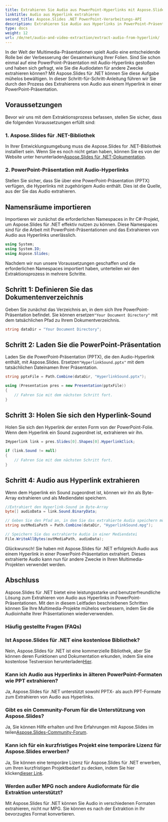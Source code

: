 ```yaml
---
title: Extrahieren Sie Audio aus PowerPoint-Hyperlinks mit Aspose.Slides
linktitle: Audio aus Hyperlink extrahieren
second_title: Aspose.Slides .NET PowerPoint-Verarbeitungs-API
description: Extrahieren Sie Audio aus Hyperlinks in PowerPoint-Präsentationen mit Aspose.Slides für .NET. Verbessern Sie Ihre Multimedia-Projekte mühelos.
type: docs
weight: 12
url: /de/net/audio-and-video-extraction/extract-audio-from-hyperlink/
---
```


In der Welt der Multimedia-Präsentationen spielt Audio eine entscheidende Rolle bei der Verbesserung der Gesamtwirkung Ihrer Folien. Sind Sie schon einmal auf eine PowerPoint-Präsentation mit Audio-Hyperlinks gestoßen und haben sich gefragt, wie Sie die Audiodaten für andere Zwecke extrahieren können? Mit Aspose.Slides für .NET können Sie diese Aufgabe mühelos bewältigen. In dieser Schritt-für-Schritt-Anleitung führen wir Sie durch den Prozess des Extrahierens von Audio aus einem Hyperlink in einer PowerPoint-Präsentation.

## Voraussetzungen

Bevor wir uns mit dem Extraktionsprozess befassen, stellen Sie sicher, dass die folgenden Voraussetzungen erfüllt sind:

### 1. Aspose.Slides für .NET-Bibliothek

 In Ihrer Entwicklungsumgebung muss die Aspose.Slides for .NET-Bibliothek installiert sein. Wenn Sie es noch nicht getan haben, können Sie es von der Website unter herunterladen[Aspose.Slides für .NET-Dokumentation](https://reference.aspose.com/slides/net/).

### 2. PowerPoint-Präsentation mit Audio-Hyperlinks

Stellen Sie sicher, dass Sie über eine PowerPoint-Präsentation (PPTX) verfügen, die Hyperlinks mit zugehörigem Audio enthält. Dies ist die Quelle, aus der Sie das Audio extrahieren.

## Namensräume importieren

Importieren wir zunächst die erforderlichen Namespaces in Ihr C#-Projekt, um Aspose.Slides für .NET effektiv nutzen zu können. Diese Namespaces sind für die Arbeit mit PowerPoint-Präsentationen und das Extrahieren von Audio aus Hyperlinks unerlässlich.

```csharp
using System;
using System.IO;
using Aspose.Slides;
```

Nachdem wir nun unsere Voraussetzungen geschaffen und die erforderlichen Namespaces importiert haben, unterteilen wir den Extraktionsprozess in mehrere Schritte.

## Schritt 1: Definieren Sie das Dokumentenverzeichnis

 Geben Sie zunächst das Verzeichnis an, in dem sich Ihre PowerPoint-Präsentation befindet. Sie können ersetzen`"Your Document Directory"` mit dem tatsächlichen Pfad zu Ihrem Dokumentverzeichnis.

```csharp
string dataDir = "Your Document Directory";
```

## Schritt 2: Laden Sie die PowerPoint-Präsentation

 Laden Sie die PowerPoint-Präsentation (PPTX), die den Audio-Hyperlink enthält, mit Aspose.Slides. Ersetzen`"HyperlinkSound.pptx"` mit dem tatsächlichen Dateinamen Ihrer Präsentation.

```csharp
string pptxFile = Path.Combine(dataDir, "HyperlinkSound.pptx");

using (Presentation pres = new Presentation(pptxFile))
{
    // Fahren Sie mit dem nächsten Schritt fort.
}
```

## Schritt 3: Holen Sie sich den Hyperlink-Sound

Holen Sie sich den Hyperlink der ersten Form von der PowerPoint-Folie. Wenn dem Hyperlink ein Sound zugeordnet ist, extrahieren wir ihn.

```csharp
IHyperlink link = pres.Slides[0].Shapes[0].HyperlinkClick;

if (link.Sound != null)
{
    // Fahren Sie mit dem nächsten Schritt fort.
}
```

## Schritt 4: Audio aus Hyperlink extrahieren

Wenn dem Hyperlink ein Sound zugeordnet ist, können wir ihn als Byte-Array extrahieren und als Mediendatei speichern.

```csharp
//Extrahiert den Hyperlink-Sound im Byte-Array
byte[] audioData = link.Sound.BinaryData;

// Geben Sie den Pfad an, in dem Sie das extrahierte Audio speichern möchten
string outMediaPath = Path.Combine(dataDir, "HyperlinkSound.mpg");

// Speichern Sie das extrahierte Audio in einer Mediendatei
File.WriteAllBytes(outMediaPath, audioData);
```

Glückwunsch! Sie haben mit Aspose.Slides für .NET erfolgreich Audio aus einem Hyperlink in einer PowerPoint-Präsentation extrahiert. Dieses extrahierte Audio kann nun für andere Zwecke in Ihren Multimedia-Projekten verwendet werden.

## Abschluss

Aspose.Slides für .NET bietet eine leistungsstarke und benutzerfreundliche Lösung zum Extrahieren von Audio aus Hyperlinks in PowerPoint-Präsentationen. Mit den in diesem Leitfaden beschriebenen Schritten können Sie Ihre Multimedia-Projekte mühelos verbessern, indem Sie die Audioinhalte Ihrer Präsentationen wiederverwenden.

### Häufig gestellte Fragen (FAQs)

### Ist Aspose.Slides für .NET eine kostenlose Bibliothek?
 Nein, Aspose.Slides für .NET ist eine kommerzielle Bibliothek, aber Sie können deren Funktionen und Dokumentation erkunden, indem Sie eine kostenlose Testversion herunterladen[Hier](https://releases.aspose.com/).

### Kann ich Audio aus Hyperlinks in älteren PowerPoint-Formaten wie PPT extrahieren?
Ja, Aspose.Slides für .NET unterstützt sowohl PPTX- als auch PPT-Formate zum Extrahieren von Audio aus Hyperlinks.

### Gibt es ein Community-Forum für die Unterstützung von Aspose.Slides?
 Ja, Sie können Hilfe erhalten und Ihre Erfahrungen mit Aspose.Slides im teilen[Aspose.Slides-Community-Forum](https://forum.aspose.com/).

### Kann ich für ein kurzfristiges Projekt eine temporäre Lizenz für Aspose.Slides erwerben?
 Ja, Sie können eine temporäre Lizenz für Aspose.Slides für .NET erwerben, um Ihren kurzfristigen Projektbedarf zu decken, indem Sie hier klicken[dieser Link](https://purchase.aspose.com/temporary-license/).

### Werden außer MPG noch andere Audioformate für die Extraktion unterstützt?
Mit Aspose.Slides für .NET können Sie Audio in verschiedenen Formaten extrahieren, nicht nur MPG. Sie können es nach der Extraktion in Ihr bevorzugtes Format konvertieren.
